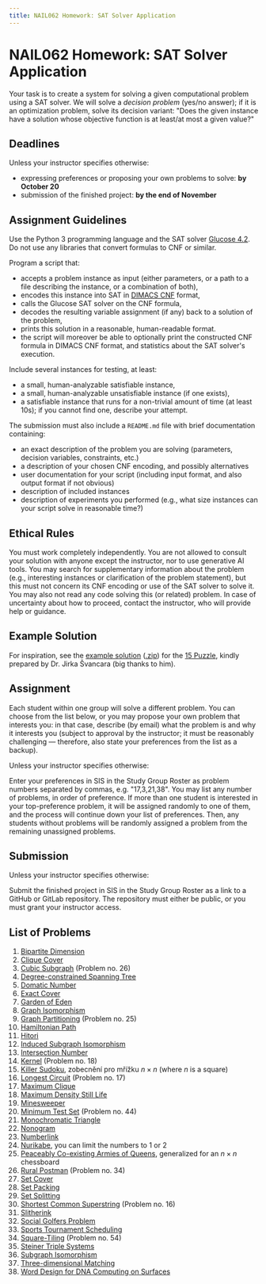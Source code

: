 ```yaml
---
title: NAIL062 Homework: SAT Solver Application
---
```


# NAIL062 Homework: SAT Solver Application

Your task is to create a system for solving a given computational problem using a SAT solver. We will solve a *decision problem* (yes/no answer); if it is an optimization problem, solve its decision variant: "Does the given instance have a solution whose objective function is at least/at most a given value?" 

## Deadlines

Unless your instructor specifies otherwise:

* expressing preferences or proposing your own problems to solve: **by October 20**
* submission of the finished project: **by the end of November**

## Assignment Guidelines

Use the Python 3 programming language and the SAT solver [Glucose 4.2](https://github.com/audemard/glucose/). Do not use any libraries that convert formulas to CNF or similar.

Program a script that:

* accepts a problem instance as input (either parameters, or a path to a file describing the instance, or a combination of both),
* encodes this instance into SAT in [DIMACS CNF](https://jix.github.io/varisat/manual/0.2.0/formats/dimacs.html) format,
* calls the Glucose SAT solver on the CNF formula,
* decodes the resulting variable assignment (if any) back to a solution of the problem,
* prints this solution in a reasonable, human-readable format.
* the script will moreover be able to optionally print the constructed CNF formula in DIMACS CNF format, and statistics about the SAT solver's execution.

Include several instances for testing, at least:

* a small, human-analyzable satisfiable instance,
* a small, human-analyzable unsatisfiable instance (if one exists),
* a satisfiable instance that runs for a non-trivial amount of time (at least 10s); if you cannot find one, describe your attempt.

The submission must also include a `README.md` file with brief documentation containing:

* an exact description of the problem you are solving (parameters, decision variables, constraints, etc.)
* a description of your chosen CNF encoding, and possibly alternatives
* user documentation for your script (including input format, and also output format if not obvious)
* description of included instances
* description of experiments you performed (e.g., what size instances can your script solve in reasonable time?)

## Ethical Rules

You must work completely independently. You are not allowed to consult your solution with anyone except the instructor, nor to use generative AI tools. You may search for supplementary information about the problem (e.g., interesting instances or clarification of the problem statement), but this must not concern its CNF encoding or use of the SAT solver to solve it. You may also not read any code solving this (or related) problem. In case of uncertainty about how to proceed, contact the instructor, who will provide help or guidance.

## Example Solution

For inspiration, see the [example solution](https://gitlab.mff.cuni.cz/svancaj/logika_SAT_example) ([.zip](https://github.com/jbulin-mff-uk/nail062/raw/main/tutorial/sat-project/logika_SAT_example-master.zip)) for the [15 Puzzle](https://en.wikipedia.org/wiki/15_puzzle), kindly prepared by Dr. Jirka Švancara (big thanks to him).

## Assignment

Each student within one group will solve a different problem. You can choose from the list below, or you may propose your own problem that interests you: in that case, describe (by email) what the problem is and why it interests you (subject to approval by the instructor; it must be reasonably challenging — therefore, also state your preferences from the list as a backup).

Unless your instructor specifies otherwise:

Enter your preferences in SIS in the Study Group Roster as problem numbers separated by commas, e.g. "17,3,21,38". You may list any number of problems, in order of preference. If more than one student is interested in your top-preference problem, it will be assigned randomly to one of them, and the process will continue down your list of preferences. Then, any students without problems will be randomly assigned a problem from the remaining unassigned problems.

## Submission

Unless your instructor specifies otherwise:

Submit the finished project in SIS in the Study Group Roster as a link to a GitHub or GitLab repository. The repository must either be public, or you must grant your instructor access.

## List of Problems

1. [Bipartite Dimension](https://en.wikipedia.org/wiki/Bipartite_dimension)
2. [Clique Cover](https://en.wikipedia.org/wiki/Clique_cover)
3. [Cubic Subgraph](https://cgi.csc.liv.ac.uk/~ped/teachadmin/COMP202/annotated_np.html) (Problem no. 26)
4. [Degree-constrained Spanning Tree](https://en.wikipedia.org/wiki/Degree-constrained_spanning_tree)
5. [Domatic Number](https://en.wikipedia.org/wiki/Domatic_number)
6. [Exact Cover](https://en.wikipedia.org/wiki/Exact_cover)
7. [Garden of Eden](https://conwaylife.com/wiki/Garden_of_Eden)
8. [Graph Isomorphism](https://en.wikipedia.org/wiki/Graph_isomorphism_problem)
9. [Graph Partitioning](https://cgi.csc.liv.ac.uk/~ped/teachadmin/COMP202/annotated_np.html) (Problem no. 25)
10. [Hamiltonian Path](https://en.wikipedia.org/wiki/Hamiltonian_path_problem)
11. [Hitori](https://en.wikipedia.org/wiki/Hitori)
12. [Induced Subgraph Isomorphism](https://en.wikipedia.org/wiki/Induced_subgraph_isomorphism_problem)
13. [Intersection Number](https://en.wikipedia.org/wiki/Intersection_number_(graph_theory))
14. [Kernel](https://cgi.csc.liv.ac.uk/~ped/teachadmin/COMP202/annotated_np.html) (Problem no. 18)
15. [Killer Sudoku](https://www.csplib.org/Problems/prob057/), zobecnění pro mřížku $n\times n$ (where $n$ is a square)
16. [Longest Circuit](https://cgi.csc.liv.ac.uk/~ped/teachadmin/COMP202/annotated_np.html) (Problem no. 17)
17. [Maximum Clique](https://www.csplib.org/Problems/prob074/)
18. [Maximum Density Still Life](https://www.csplib.org/Problems/prob032/)
19. [Minesweeper](https://en.wikipedia.org/wiki/Minesweeper_(video_game))
20. [Minimum Test Set](https://cgi.csc.liv.ac.uk/~ped/teachadmin/COMP202/annotated_np.html) (Problem no. 44)
21. [Monochromatic Triangle](https://en.wikipedia.org/wiki/Monochromatic_triangle)
22. [Nonogram](https://www.csplib.org/Problems/prob012/)
23. [Numberlink](https://en.wikipedia.org/wiki/Numberlink)
24. [Nurikabe](https://en.wikipedia.org/wiki/Nurikabe_(puzzle)), you can limit the numbers to 1 or 2
25. [Peaceably Co-existing Armies of Queens](https://www.csplib.org/Problems/prob110/), generalized for an $n\times n$ chessboard
26. [Rural Postman](https://cgi.csc.liv.ac.uk/~ped/teachadmin/COMP202/annotated_np.html) (Problem no. 34)
27. [Set Cover](https://en.wikipedia.org/wiki/Set_cover_problem)
28. [Set Packing](https://en.wikipedia.org/wiki/Set_packing)
29. [Set Splitting](https://en.wikipedia.org/wiki/Set_splitting_problem)
30. [Shortest Common Superstring](https://cgi.csc.liv.ac.uk/~ped/teachadmin/COMP202/annotated_np.html) (Problem no. 16)
31. [Slitherink](https://en.wikipedia.org/wiki/Slitherlink)
32. [Social Golfers Problem](https://www.csplib.org/Problems/prob010/)
33. [Sports Tournament Scheduling](https://www.csplib.org/Problems/prob026/)
34. [Square-Tiling](https://cgi.csc.liv.ac.uk/~ped/teachadmin/COMP202/annotated_np.html) (Problem no. 54)
35. [Steiner Triple Systems](https://www.csplib.org/Problems/prob044/)
36. [Subgraph Isomorphism](https://en.wikipedia.org/wiki/Subgraph_isomorphism_problem)
37. [Three-dimensional Matching](https://en.wikipedia.org/wiki/3-dimensional_matching)
38. [Word Design for DNA Computing on Surfaces](https://www.csplib.org/Problems/prob033/)
